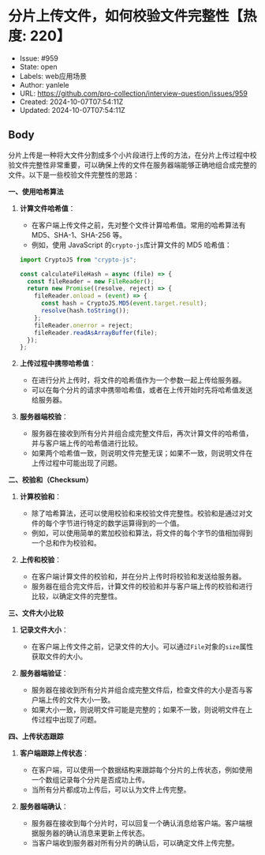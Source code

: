 # 分片上传文件，如何校验文件完整性【热度: 220】

- Issue: #959
- State: open
- Labels: web应用场景
- Author: yanlele
- URL: https://github.com/pro-collection/interview-question/issues/959
- Created: 2024-10-07T07:54:11Z
- Updated: 2024-10-07T07:54:11Z

## Body

分片上传是一种将大文件分割成多个小片段进行上传的方法，在分片上传过程中校验文件完整性非常重要，可以确保上传的文件在服务器端能够正确地组合成完整的文件。以下是一些校验文件完整性的思路：

**一、使用哈希算法**

1. **计算文件哈希值**：

   - 在客户端上传文件之前，先对整个文件计算哈希值。常用的哈希算法有 MD5、SHA-1、SHA-256 等。
   - 例如，使用 JavaScript 的`crypto-js`库计算文件的 MD5 哈希值：

   ```javascript
   import CryptoJS from "crypto-js";

   const calculateFileHash = async (file) => {
     const fileReader = new FileReader();
     return new Promise((resolve, reject) => {
       fileReader.onload = (event) => {
         const hash = CryptoJS.MD5(event.target.result);
         resolve(hash.toString());
       };
       fileReader.onerror = reject;
       fileReader.readAsArrayBuffer(file);
     });
   };
   ```

2. **上传过程中携带哈希值**：

   - 在进行分片上传时，将文件的哈希值作为一个参数一起上传给服务器。
   - 可以在每个分片的请求中携带哈希值，或者在上传开始时先将哈希值发送给服务器。

3. **服务器端校验**：
   - 服务器在接收到所有分片并组合成完整文件后，再次计算文件的哈希值，并与客户端上传的哈希值进行比较。
   - 如果两个哈希值一致，则说明文件完整无误；如果不一致，则说明文件在上传过程中可能出现了问题。

**二、校验和（Checksum）**

1. **计算校验和**：

   - 除了哈希算法，还可以使用校验和来校验文件完整性。校验和是通过对文件的每个字节进行特定的数学运算得到的一个值。
   - 例如，可以使用简单的累加校验和算法，将文件的每个字节的值相加得到一个总和作为校验和。

2. **上传和校验**：
   - 在客户端计算文件的校验和，并在分片上传时将校验和发送给服务器。
   - 服务器在组合完文件后，计算文件的校验和并与客户端上传的校验和进行比较，以确定文件的完整性。

**三、文件大小比较**

1. **记录文件大小**：

   - 在客户端上传文件之前，记录文件的大小。可以通过`File`对象的`size`属性获取文件的大小。

2. **服务器端验证**：
   - 服务器在接收到所有分片并组合成完整文件后，检查文件的大小是否与客户端上传的文件大小一致。
   - 如果大小一致，则说明文件可能是完整的；如果不一致，则说明文件在上传过程中出现了问题。

**四、上传状态跟踪**

1. **客户端跟踪上传状态**：

   - 在客户端，可以使用一个数据结构来跟踪每个分片的上传状态，例如使用一个数组记录每个分片是否成功上传。
   - 当所有分片都成功上传后，可以认为文件上传完整。

2. **服务器端确认**：
   - 服务器在接收到每个分片时，可以回复一个确认消息给客户端。客户端根据服务器的确认消息来更新上传状态。
   - 当客户端收到服务器对所有分片的确认后，可以确定文件上传完整。


